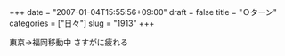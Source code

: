+++
date = "2007-01-04T15:55:56+09:00"
draft = false
title = "Ｏターン"
categories = ["日々"]
slug = "1913"
+++

東京→福岡移動中
さすがに疲れる
